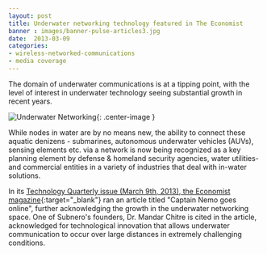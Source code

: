 ```yaml
---
layout: post
title: Underwater networking technology featured in The Economist
banner : images/banner-pulse-articles3.jpg
date:  2013-03-09
categories:
- wireless-networked-communications
- media coverage
---
```


The domain of underwater communications is at a tipping point, with the level of interest in underwater technology seeing substantial growth in recent years.

![Underwater Networking]({{site.baseurl}}/images/pulse-captnemo.jpg){: .center-image }

While nodes in water are by no means new, the ability to connect these aquatic denizens - submarines, autonomous underwater vehicles (AUVs), sensing elements etc. via a network is now being recognized as a key planning element by defense &amp; homeland security agencies, water utilities- and commercial entities in a variety of industries that deal with in-water solutions.

In its [Technology Quarterly issue (March 9th, 2013), the Economist magazine][1]{:target="_blank"} ran an article titled "Captain Nemo goes online", further acknowledging the growth in the underwater networking space. One of Subnero's founders, Dr. Mandar Chitre is cited in the article, acknowledged for technological innovation that allows underwater communication to occur over large distances in extremely challenging conditions.

[1]: http://www.economist.com/news/technology-quarterly/21572920-networking-emerging-undersea-data-networks-are-connecting-submarines-aquatic
